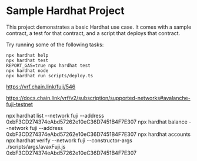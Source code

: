 # Sample Hardhat Project

This project demonstrates a basic Hardhat use case. It comes with a sample contract, a test for that contract, and a script that deploys that contract.

Try running some of the following tasks:

```shell
npx hardhat help
npx hardhat test
REPORT_GAS=true npx hardhat test
npx hardhat node
npx hardhat run scripts/deploy.ts
```
https://vrf.chain.link/fuji/546

https://docs.chain.link/vrf/v2/subscription/supported-networks#avalanche-fuji-testnet

npx hardhat list --network fuji --address 0xbF3CD274374eAbd57262e10eC36D7451B4F7E307
npx hardhat balance --network fuji --address 0xbF3CD274374eAbd57262e10eC36D7451B4F7E307
npx hardhat accounts
npx hardhat verify --network fuji --constructor-args ./scripts/args/avaxFuji.js 0xbF3CD274374eAbd57262e10eC36D7451B4F7E307